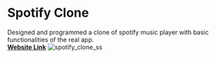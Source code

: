 <h1>Spotify Clone</h1>
Designed and programmed a clone of spotify music player with basic functionalities of the real app.<br>
<b><a href="https://vishalvs04.github.io/spotify_clone/">Website Link</a></b>

<img src="https://user-images.githubusercontent.com/68091491/178965719-3e67800b-2478-4aa4-a5c9-cb6e30da5f56.jpg" alt="spotify_clone_ss">

